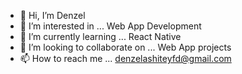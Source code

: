 - 👋 Hi, I’m Denzel
- 👀 I’m interested in ...  Web App Development
- 🌱 I’m currently learning ... React Native
- 💞️ I’m looking to collaborate on ... Web App projects
- 📫 How to reach me ... denzelashiteyfd@gmail.com

<!---
DennyDoesFrontend/DennyDoesFrontend is a ✨ special ✨ repository because its `README.md` (this file) appears on your GitHub profile.
You can click the Preview link to take a look at your changes.
--->
